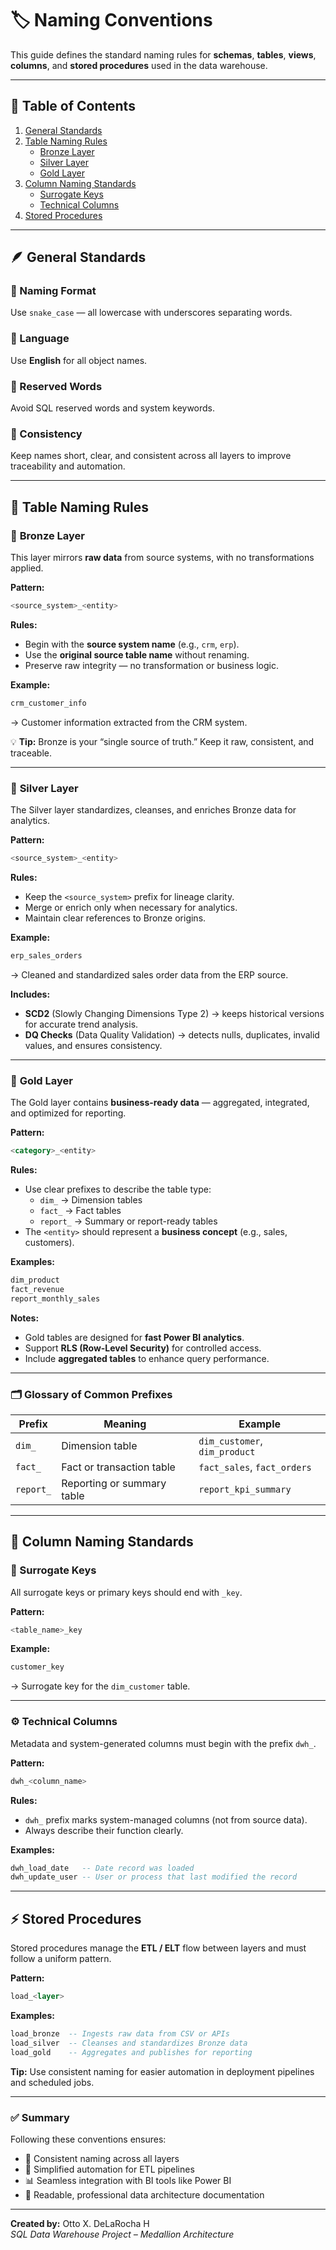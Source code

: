 # 🏷️ Naming Conventions

This guide defines the standard naming rules for **schemas**, **tables**, **views**, **columns**, and **stored procedures** used in the data warehouse.

---

## 🧭 Table of Contents
1. [General Standards](#-general-standards)  
2. [Table Naming Rules](#-table-naming-rules)  
   - [Bronze Layer](#-bronze-layer)  
   - [Silver Layer](#-silver-layer)  
   - [Gold Layer](#-gold-layer)  
3. [Column Naming Standards](#-column-naming-standards)  
   - [Surrogate Keys](#surrogate-keys)  
   - [Technical Columns](#technical-columns)  
4. [Stored Procedures](#%EF%B8%8F-stored-procedures)  

---

## 🪶 General Standards

### 🔹 Naming Format  
Use `snake_case` — all lowercase with underscores separating words.  

### 🔹 Language  
Use **English** for all object names.  

### 🔹 Reserved Words  
Avoid SQL reserved words and system keywords.  

### 🔹 Consistency  
Keep names short, clear, and consistent across all layers to improve traceability and automation.

---

## 🧱 Table Naming Rules

### 🥉 **Bronze Layer**  
This layer mirrors **raw data** from source systems, with no transformations applied.

**Pattern:**  
```sql
<source_system>_<entity>
```

**Rules:**  
- Begin with the **source system name** (e.g., `crm`, `erp`).  
- Use the **original source table name** without renaming.  
- Preserve raw integrity — no transformation or business logic.  

**Example:**  
```sql
crm_customer_info
```
→ Customer information extracted from the CRM system.

💡 **Tip:** Bronze is your “single source of truth.” Keep it raw, consistent, and traceable.

---

### 🥈 **Silver Layer**  
The Silver layer standardizes, cleanses, and enriches Bronze data for analytics.

**Pattern:**  
```sql
<source_system>_<entity>
```

**Rules:**  
- Keep the `<source_system>` prefix for lineage clarity.  
- Merge or enrich only when necessary for analytics.  
- Maintain clear references to Bronze origins.  

**Example:**  
```sql
erp_sales_orders
```
→ Cleaned and standardized sales order data from the ERP source.

**Includes:**  
- **SCD2** (Slowly Changing Dimensions Type 2) → keeps historical versions for accurate trend analysis.  
- **DQ Checks** (Data Quality Validation) → detects nulls, duplicates, invalid values, and ensures consistency.

---

### 🥇 **Gold Layer**  
The Gold layer contains **business-ready data** — aggregated, integrated, and optimized for reporting.

**Pattern:**  
```sql
<category>_<entity>
```

**Rules:**  
- Use clear prefixes to describe the table type:
  - `dim_` → Dimension tables  
  - `fact_` → Fact tables  
  - `report_` → Summary or report-ready tables  
- The `<entity>` should represent a **business concept** (e.g., sales, customers).  

**Examples:**  
```sql
dim_product
fact_revenue
report_monthly_sales
```

**Notes:**  
- Gold tables are designed for **fast Power BI analytics**.  
- Support **RLS (Row-Level Security)** for controlled access.  
- Include **aggregated tables** to enhance query performance.

---

### 🗂 **Glossary of Common Prefixes**

| Prefix | Meaning | Example |
|--------|----------|----------|
| `dim_` | Dimension table | `dim_customer`, `dim_product` |
| `fact_` | Fact or transaction table | `fact_sales`, `fact_orders` |
| `report_` | Reporting or summary table | `report_kpi_summary` |

---

## 🧩 Column Naming Standards

### 🔑 Surrogate Keys
All surrogate keys or primary keys should end with `_key`.

**Pattern:**  
```sql
<table_name>_key
```

**Example:**  
```sql
customer_key
```
→ Surrogate key for the `dim_customer` table.

---

### ⚙️ Technical Columns
Metadata and system-generated columns must begin with the prefix `dwh_`.

**Pattern:**  
```sql
dwh_<column_name>
```

**Rules:**  
- `dwh_` prefix marks system-managed columns (not from source data).  
- Always describe their function clearly.  

**Examples:**  
```sql
dwh_load_date   -- Date record was loaded
dwh_update_user -- User or process that last modified the record
```

---

## ⚡️ Stored Procedures
Stored procedures manage the **ETL / ELT** flow between layers and must follow a uniform pattern.

**Pattern:**  
```sql
load_<layer>
```

**Examples:**  
```sql
load_bronze  -- Ingests raw data from CSV or APIs
load_silver  -- Cleanses and standardizes Bronze data
load_gold    -- Aggregates and publishes for reporting
```

**Tip:** Use consistent naming for easier automation in deployment pipelines and scheduled jobs.

---

### ✅ Summary

Following these conventions ensures:
- 🔄 Consistent naming across all layers  
- 🧩 Simplified automation for ETL pipelines  
- 📊 Seamless integration with BI tools like Power BI  
- 📁 Readable, professional data architecture documentation

---

**Created by:** Otto X. DeLaRocha H  
*SQL Data Warehouse Project – Medallion Architecture*

